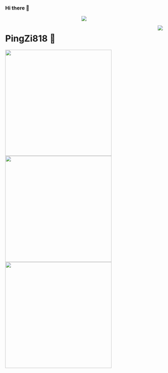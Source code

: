 ### Hi there 👋

<!--
**PingZi818/PingZi818** is a ✨ _special_ ✨ repository because its `README.md` (this file) appears on your GitHub profile.

Here are some ideas to get you started:

- 🔭 I’m currently working on ...
- 🌱 I’m currently learning ...
- 👯 I’m looking to collaborate on ...
- 🤔 I’m looking for help with ...
- 💬 Ask me about ...
- 📫 How to reach me: ...
- 😄 Pronouns: ...
- ⚡ Fun fact: ...
-->
<a href="https://github.com/PingZi818">

  <p align="center">
    <img src="https://github-profile-trophy.vercel.app/?username=PingZi818&column=7&theme=onedark"/>
  </p>

</a>

<a href="#">
  <img align="right" src="https://metrics.lecoq.io/PingZi818?template=terminal" />
</a>

# PingZi818 🌝

<img width="340px" src="https://github-readme-stats.vercel.app/api?username=PingZi818&theme=vue-dark&count_private=true&show_icons=true">
<img width="340px" src="https://github-readme-stats.vercel.app/api/top-langs/?username=PingZi818&theme=vue-dark&layout=compact">
<img width="340px" src="https://github-readme-stats.vercel.app/api/pin/?username=PingZi818&repo=my-now-blog&theme=dark">
